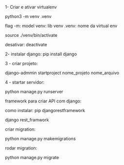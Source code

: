 
1- Criar e ativar virtualenv

python3 -m venv .venv

flag -m: model
venv: lib venv 
.venv: nome da virtual env

source ./venv/bin/activate

desativar: deactivate

2- instalar django: pip install django 

3 - criar projeto:

django-admmin startproject nome_projeto nome_arquivo


4 - startar servidor:

python manage.py runserver

framework para criar API com django:

como instalar: pip djangorestframework

django rest_framwork

criar migration:

python manage.py makemigrations

rodar migration: 

python manage.py migrate 


